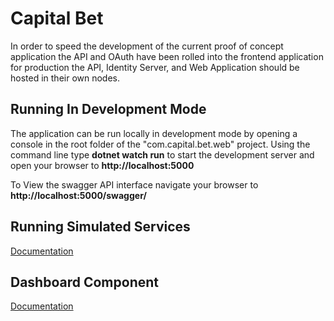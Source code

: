 # Capital Bet 

In order to speed the development of the current proof of concept application the API and OAuth have been rolled into the frontend application 
for production the API, Identity Server, and Web Application should be hosted in their own nodes. 

## Running In Development Mode

The application can be run locally in development mode by opening a console in the root folder of the "com.capital.bet.web" project.
Using the command line type **dotnet watch run** to start the development server and open your browser to **http://localhost:5000**
 
 To View the swagger API interface navigate your browser to **http://localhost:5000/swagger/**

## Running Simulated Services
[Documentation](https://github.com/jayoharedee/capitalbet/tree/master/backend)

## Dashboard Component
[Documentation](https://github.com/jayoharedee/capitalbet/tree/master/frontend/com.capital.bet.web/ClientApp/src/app/dashboard)



